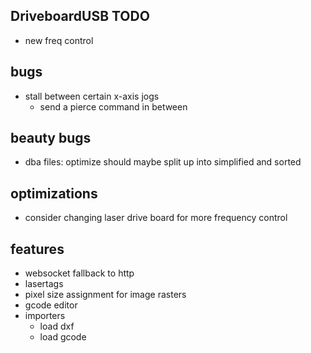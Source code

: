 

DriveboardUSB TODO
------------------
- new freq control


bugs
----
- stall between certain x-axis jogs
  - send a pierce command in between

beauty bugs
-----------
- dba files: optimize should maybe split up into simplified and sorted

optimizations
-------------
- consider changing laser drive board for more frequency control


features
--------
- websocket fallback to http
- lasertags
- pixel size assignment for image rasters
- gcode editor
- importers
  - load dxf
  - load gcode
